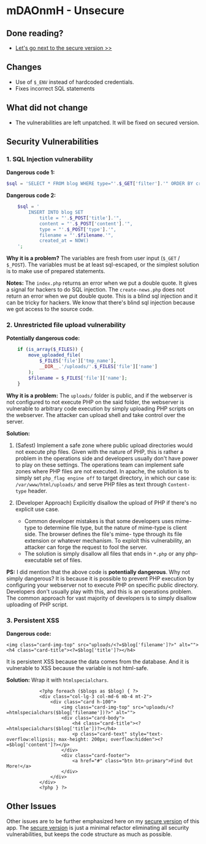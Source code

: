 # mDAOnmH - Unsecure

## Done reading?

* [Let's go next to the secure version >>](../secure)

## Changes

* Use of `$_ENV` instead of hardcoded credentials.
* Fixes incorrect SQL statements

## What did not change

* The vulnerabilities are left unpatched. It will be fixed on secured version.

## Security Vulnerabilities

### 1. SQL Injection vulnerability

**Dangerous code 1:**
``` php
$sql = 'SELECT * FROM blog WHERE type="'.$_GET['filter'].'" ORDER BY created_at DESC;';
```

**Dangerous code 2:**
``` php
    $sql = '
        INSERT INTO blog SET
            title = "'.$_POST['title'].'",
            content = "'.$_POST['content'].'",
            type = "'.$_POST['type'].'",
            filename = "'.$filename.'",
            created_at = NOW()
    ';
```

**Why it is a problem?**
The variables are fresh from user  input  (`$_GET` / `$_POST`).  The  variables  must  be  at  least
sql-escaped, or the simplest solution is to make use of prepared statements.

**Notes:**
The `index.php` returns an error when we put a double quote. It gives a signal for hackers to do SQL
injection. The `create-news.php` does not return an error when we put double quote. This is a  blind
sql injection and it can be tricky for hackers. We know that there's blind sql injection because  we
got access to the source code.

### 2. Unrestricted file upload vulnerability

**Potentially dangerous code:**
``` php
    if (is_array($_FILES)) {
        move_uploaded_file(
            $_FILES['file']['tmp_name'],
            __DIR__.'/uploads/'.$_FILES['file']['name']
        );
        $filename = $_FILES['file']['name'];
    }
```

**Why it is a problem:**
The `uploads/` folder is public, and if the webserver is not configured to not execute  PHP  on  the
said folder, the webserver is vulnerable to arbitrary code execution by simply uploading PHP scripts
on the webserver. The attacker can upload shell and take control over the server.

**Solution:**
1. (Safest) Implement a safe zone where public upload directories would not execute php files.
   Given with the nature of PHP, this is rather a problem in  the  operations  side  and  developers
   usually don't have power to play on these settings. The operations team can implement safe  zones
   where PHP files are not executed. In apache, the solution is to simply set  `php_flag engine off`
   to target  directory, in which our case is: `/var/www/html/uploads/` and serve PHP files as  text
   through `Content-type` header.
   
2. (Developer Approach) Explicitly disallow the upload of PHP if there's no explicit use case.
   * Common developer mistakes is that some developers uses mime-type to determine  file  type,  but
     the nature of mime-type is client side. The browser defines the file's mime- type  through  its
     file extension or whatever mechanism. To exploit this vulnerability, an attacker can forge  the
     request to fool the server.
   * The solution is simply disallow all files that ends in `*.php` or  any  php-executable  set  of
     files.

**PS:**
I did mention that the above code is **potentially dangerous**. Why  not  simply  dangerous?  It  is
because it is possible to prevent PHP execution by configuring your webserver not to execute PHP  on
specific public directory. Developers don't usually play  with  this,  and  this  is  an  operations
problem. The common approach for vast majority of developers is to simply disallow uploading of  PHP
script.

### 3. Persistent XSS

**Dangerous code:**
``` html+php
<img class="card-img-top" src="uploads/<?=$blog['filename']?>" alt="">
<h4 class="card-title"><?=$blog['title']?></h4>
```

It is persistent XSS because the data comes from the database. And it is vulnerable to  XSS  because
the variable is not html-safe.

**Solution:**
Wrap it with `htmlspecialchars`.

``` html+php
            <?php foreach ($blogs as $blog) { ?>
            <div class="col-lg-3 col-md-6 mb-4 mt-2">
                <div class="card h-100">
                    <img class="card-img-top" src="uploads/<?=htmlspecialchars($blog['filename'])?>" alt="">
                    <div class="card-body">
                        <h4 class="card-title"><?=htmlspecialchars($blog['title'])?></h4>
                        <p class="card-text" style="text-overflow:ellipsis; max-height: 200px; overflow:hidden"><?=$blog['content']?></p>
                    </div>
                    <div class="card-footer">
                        <a href="#" class="btn btn-primary">Find Out More!</a>
                    </div>
                </div>
            </div>
            <?php } ?>
```

## Other Issues

Other issues are to be further emphasized  here  on  my  [secure version](../secure)  of  this  app.
The [secure version](../secure) is just a minimal refactor eliminating all security vulnerabilities,
but keeps the code structure as much as possible.
